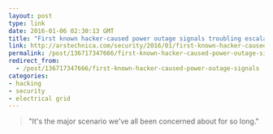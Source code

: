 ```yaml
---
layout: post
type: link
date: 2016-01-06 02:30:13 GMT
title: "First known hacker-caused power outage signals troubling escalation"
link: http://arstechnica.com/security/2016/01/first-known-hacker-caused-power-outage-signals-troubling-escalation/
permalink: /post/136717347666/first-known-hacker-caused-power-outage-signals
redirect_from: 
  - /post/136717347666/first-known-hacker-caused-power-outage-signals
categories:
- hacking
- security
- electrical grid
---
```


<p><blockquote>"It's the major scenario we've all been concerned about for so long."</blockquote></p>